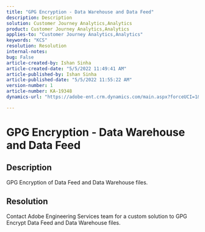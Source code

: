 ```yaml
---
title: "GPG Encryption - Data Warehouse and Data Feed"
description: Description
solution: Customer Journey Analytics,Analytics
product: Customer Journey Analytics,Analytics
applies-to: "Customer Journey Analytics,Analytics"
keywords: "KCS"
resolution: Resolution
internal-notes: 
bug: False
article-created-by: Ishan Sinha
article-created-date: "5/5/2022 11:49:41 AM"
article-published-by: Ishan Sinha
article-published-date: "5/5/2022 11:55:22 AM"
version-number: 1
article-number: KA-19348
dynamics-url: "https://adobe-ent.crm.dynamics.com/main.aspx?forceUCI=1&pagetype=entityrecord&etn=knowledgearticle&id=35e12e71-69cc-ec11-a7b5-6045bd00db25"

---
```

# GPG Encryption - Data Warehouse and Data Feed

## Description

GPG Encryption of Data Feed and Data Warehouse files.

## Resolution


Contact Adobe Engineering Services team for a custom solution to GPG Encrypt Data Feed and Data Warehouse files.
